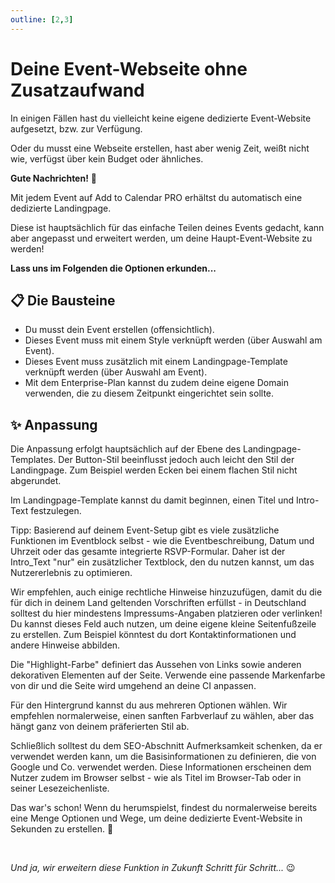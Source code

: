 ```yaml
---
outline: [2,3]
---
```


# Deine Event-Webseite ohne Zusatzaufwand

In einigen Fällen hast du vielleicht keine eigene dedizierte Event-Website aufgesetzt, bzw. zur Verfügung.

Oder du musst eine Webseite erstellen, hast aber wenig Zeit, weißt nicht wie, verfügst über kein Budget oder ähnliches.

**Gute Nachrichten!** 🥳

Mit jedem Event auf Add to Calendar PRO erhältst du automatisch eine dedizierte Landingpage.

Diese ist hauptsächlich für das einfache Teilen deines Events gedacht, kann aber angepasst und erweitert werden, um deine Haupt-Event-Website zu werden!

**Lass uns im Folgenden die Optionen erkunden...**

## 📋 Die Bausteine

* Du musst dein Event erstellen (offensichtlich).
* Dieses Event muss mit einem Style verknüpft werden (über Auswahl am Event).
* Dieses Event muss zusätzlich mit einem Landingpage-Template verknüpft werden (über Auswahl am Event).
* Mit dem Enterprise-Plan kannst du zudem deine eigene Domain verwenden, die zu diesem Zeitpunkt eingerichtet sein sollte.

## ✨ Anpassung

Die Anpassung erfolgt hauptsächlich auf der Ebene des Landingpage-Templates. Der Button-Stil beeinflusst jedoch auch leicht den Stil der Landingpage. Zum Beispiel werden Ecken bei einem flachen Stil nicht abgerundet.

Im Landingpage-Template kannst du damit beginnen, einen Titel und Intro-Text festzulegen.

Tipp: Basierend auf deinem Event-Setup gibt es viele zusätzliche Funktionen im Eventblock selbst - wie die Eventbeschreibung, Datum und Uhrzeit oder das gesamte integrierte RSVP-Formular.
Daher ist der Intro_Text "nur" ein zusätzlicher Textblock, den du nutzen kannst, um das Nutzererlebnis zu optimieren.

Wir empfehlen, auch einige rechtliche Hinweise hinzuzufügen, damit du die für dich in deinem Land geltenden Vorschriften erfüllst - in Deutschland solltest du hier mindestens Impressums-Angaben platzieren oder verlinken!
Du kannst dieses Feld auch nutzen, um deine eigene kleine Seitenfußzeile zu erstellen.
Zum Beispiel könntest du dort Kontaktinformationen und andere Hinweise abbilden.

Die "Highlight-Farbe" definiert das Aussehen von Links sowie anderen dekorativen Elementen auf der Seite. Verwende eine passende Markenfarbe von dir und die Seite wird umgehend an deine CI anpassen.

Für den Hintergrund kannst du aus mehreren Optionen wählen. Wir empfehlen normalerweise, einen sanften Farbverlauf zu wählen, aber das hängt ganz von deinem präferierten Stil ab.

Schließlich solltest du dem SEO-Abschnitt Aufmerksamkeit schenken, da er verwendet werden kann, um die Basisinformationen zu definieren, die von Google und Co. verwendet werden. Diese Informationen erscheinen dem Nutzer zudem im Browser selbst - wie als Titel im Browser-Tab oder in seiner Lesezeichenliste.

Das war's schon! Wenn du herumspielst, findest du normalerweise bereits eine Menge Optionen und Wege, um deine dedizierte Event-Website in Sekunden zu erstellen. 🚀

<br />

*Und ja, wir erweitern diese Funktion in Zukunft Schritt für Schritt...*  😉
